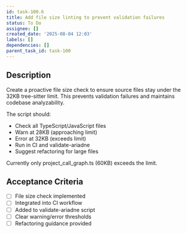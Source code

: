 ```yaml
---
id: task-100.6
title: Add file size linting to prevent validation failures
status: To Do
assignee: []
created_date: '2025-08-04 12:03'
labels: []
dependencies: []
parent_task_id: task-100
---
```


## Description

Create a proactive file size check to ensure source files stay under the 32KB tree-sitter limit. This prevents validation failures and maintains codebase analyzability.

The script should:
- Check all TypeScript/JavaScript files 
- Warn at 28KB (approaching limit)
- Error at 32KB (exceeds limit)
- Run in CI and validate-ariadne
- Suggest refactoring for large files

Currently only project_call_graph.ts (60KB) exceeds the limit.

## Acceptance Criteria

- [ ] File size check implemented
- [ ] Integrated into CI workflow
- [ ] Added to validate-ariadne script
- [ ] Clear warning/error thresholds
- [ ] Refactoring guidance provided
